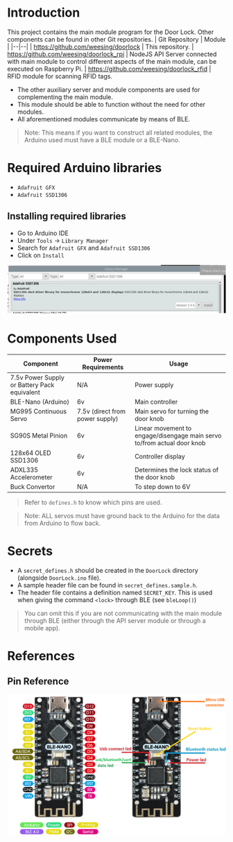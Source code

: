 # Introduction
This project contains the main module program for the Door Lock. Other components can be found in other Git repositories.
| Git Repository | Module |
|--|--|
| https://github.com/weesing/doorlock | This repository.
| https://github.com/weesing/doorlock_rpi | NodeJS API Server connected with main module to control different aspects of the main module, can be executed on Raspberry Pi.
| https://github.com/weesing/doorlock_rfid | RFID module for scanning RFID tags.

- The other auxiliary server and module components are used for complementing the main module.
- This module should be able to function without the need for other modules.
- All aforementioned modules communicate by means of BLE.
> Note: This means if you want to construct all related modules, the Arduino used must have a BLE module or a BLE-Nano.

# Required Arduino libraries
- `Adafruit GFX`
- `Adafruit SSD1306`

## Installing required libraries
- Go to Arduino IDE
- Under `Tools` -> `Library Manager`
- Search for `Adafruit GFX` and `Adafruit SSD1306`
- Click on `Install`

![alt text](./library_manager.png)

# Components Used
| Component | Power Requirements | Usage
| -- | -- | -- |
7.5v Power Supply or Battery Pack equivalent | N/A | Power supply
BLE-Nano (Arduino) | 6v | Main controller
MG995 Continuous Servo | 7.5v (direct from power supply) | Main servo for turning the door knob
SG90S Metal Pinion | 6v | Linear movement to engage/disengage main servo to/from actual door knob
128x64 OLED SSD1306 | 6v | Controller display
ADXL335 Accelerometer | 6v | Determines the lock status of the door knob
Buck Convertor | N/A | To step down to 6V

> Refer to `defines.h` to know which pins are used.

> Note: ALL servos must have ground back to the Arduino for the data from Arduino to flow back.

# Secrets
- A `secret_defines.h` should be created in the `DoorLock` directory (alongside `DoorLock.ino` file).
- A sample header file can be found in `secret_defines.sample.h`.
- The header file contains a definition named `SECRET_KEY`. This is used when giving the command `<lock>` through BLE (see `bleLoop()`)
> You can omit this if you are not communicating with the main module through BLE (either through the API server module or through a mobile app).

# References
## Pin Reference
![alt text](./arduino_nano_ble_pin_diagram-1.png)
